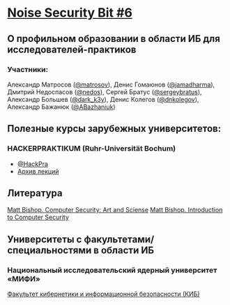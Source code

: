 [Noise Security Bit #6](http://noisebit.podster.fm/6)
=====
## О профильном образовании в области ИБ для исследователей-практиков 


### Участники:
Александр Матросов ([@matrosov](http://twitter.com/matrosov)),
Денис Гомаюнов ([@jamadharma](https://twitter.com/jamadharma)),
Дмитрий Недоспасов ([@nedos](https://twitter.com/nedos)),
Сергей Братус ([@sergeybratus](https://twitter.com/sergeybratus)),
Александр Большев ([@dark_k3y](https://twitter.com/dark_k3y)),
Денис Колегов ([@dnkolegov](https://twitter.com/dnkolegov)),
Александр Бажанюк ([@ABazhaniuk](http://twitter.com/ABazhaniuk))

## Полезные курсы зарубежных университетов:
### HA­CKER­PRAK­TI­KUM (Ruhr-Universität Bochum)
 - [@HackPra](https://twitter.com/HackPra)
 - [Архив лекций](http://www.nds.rub.de/teaching/hackpra/)

## Литература
[Matt Bishop. Computer Security: Art and Sciense](http://nob.cs.ucdavis.edu/book/book-aands/)
[Matt Bishop. Introduction to Computer Security](http://nob.cs.ucdavis.edu/book/book-intro/)

## Университеты с факультетами/специальностями в области ИБ
### Национальный исследовательский ядерный университет «МИФИ»
[Факультет кибернетики и информационной безопасности (КИБ)](http://mephi.ru/about/faculty/Information_Security_Faculty/)
